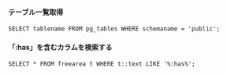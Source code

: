 #### テーブル一覧取得
```
SELECT tablename FROM pg_tables WHERE schemaname = 'public';
```

#### 「:has」を含むカラムを検索する
```
SELECT * FROM freearea t WHERE t::text LIKE '%:has%';
```
